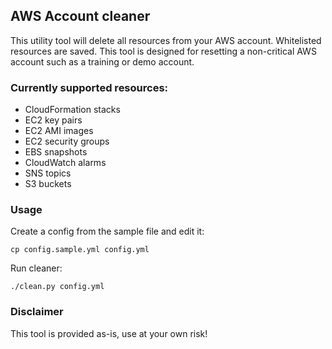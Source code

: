 ## AWS Account cleaner

This utility tool will delete all resources from your AWS account. Whitelisted resources are saved. This tool is designed for resetting a non-critical AWS account such as a training or demo account.

### Currently supported resources:

- CloudFormation stacks
- EC2 key pairs
- EC2 AMI images
- EC2 security groups
- EBS snapshots
- CloudWatch alarms
- SNS topics
- S3 buckets

### Usage

Create a config from the sample file and edit it:

    cp config.sample.yml config.yml

Run cleaner:

    ./clean.py config.yml

### Disclaimer

This tool is provided as-is, use at your own risk!
